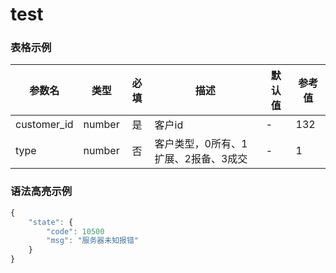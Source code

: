 # test

### 表格示例
| 参数名 | 类型 | 必填 | 描述 | 默认值 | 参考值 |
| --- | :---: | :---: | --- | --- | --- |
| customer_id | number | 是 | 客户id | - | 132 |
| type | number | 否 | 客户类型，0所有、1扩展、2报备、3成交 | - | 1 |


### 语法高亮示例
```javascript
{
    "state": {
        "code": 10500
        "msg": "服务器未知报错"
    }
}
```


